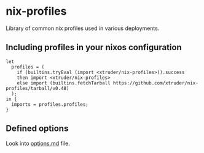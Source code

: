 # nix-profiles

Library of common nix profiles used in various deployments.

## Including profiles in your nixos configuration

```
let
  profiles = (
    if (builtins.tryEval (import <xtruder/nix-profiles>)).success
    then import <xtruder/nix-profiles>
    else import (builtins.fetchTarball https://github.com/xtruder/nix-profiles/tarball/v0.48)
  );
in {
  imports = profiles.profiles;
}
```

## Defined options

Look into [options.md](options.md) file.
